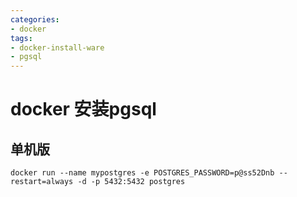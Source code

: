 ```yaml
---
categories:
- docker
tags:
- docker-install-ware
- pgsql
---
```


# docker 安装pgsql


## 单机版
```
docker run --name mypostgres -e POSTGRES_PASSWORD=p@ss52Dnb --restart=always -d -p 5432:5432 postgres 
```
